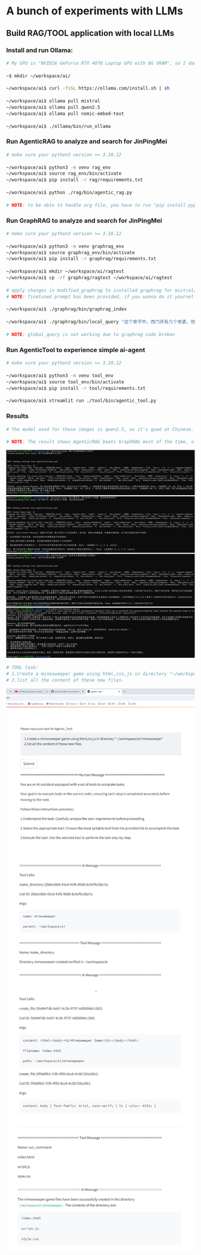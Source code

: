 # A bunch of experiments with LLMs

## Build RAG/TOOL application with local LLMs

### Install and run Ollama:

```bash
# My GPU is "NVIDIA GeForce RTX 4070 Laptop GPU with 8G VRAM", so I downloaded 7B version models.

~$ mkdir ~/workspace/ai/

~/workspace/ai$ curl -fsSL https://ollama.com/install.sh | sh

~/workspace/ai$ ollama pull mistral
~/workspace/ai$ ollama pull qwen2.5
~/workspace/ai$ ollama pull nomic-embed-text

~/workspace/ai$ ./ollama/bin/run_ollama
```

### Run AgenticRAG to analyze and search for JinPingMei

```bash
# make sure your python3 version >= 3.10.12

~/workspace/ai$ python3 -m venv rag_env
~/workspace/ai$ source rag_env/bin/activate
~/workspace/ai$ pip install -r rag/requirements.txt

~/workspace/ai$ python ./rag/bin/agentic_rag.py

# NOTE: to be able to handle org file, you have to run "pip install pypandoc-binary"
```

### Run GraphRAG to analyze and search for JinPingMei

```bash
# make sure your python3 version >= 3.10.12

~/workspace/ai$ python3 -m venv graphrag_env
~/workspace/ai$ source graphrag_env/bin/activate
~/workspace/ai$ pip install -r graphrag/requirements.txt

~/workspace/ai$ mkdir ~/workspace/ai/ragtest
~/workspace/ai$ cp -rf graphrag/ragtest ~/workspace/ai/ragtest

# apply changes in modified_graphrag to installed graphrag for mistral/qwen2.5 accordingly
# NOTE: finetuned prompt has been provided, if you wanna do it yourself, run ./bin/prompt_tuning

~/workspace/ai$ ./graphrag/bin/graphrag_index

~/workspace/ai$ ./graphrag/bin/local_query "这个章节中，西门庆有几个老婆，他们的关系如何?"

# NOTE: global_query is not working due to graphrag code broken
```

### Run AgenticTool to experience simple ai-agent

```bash
# make sure your python3 version >= 3.10.12

~/workspace/ai$ python3 -m venv tool_env
~/workspace/ai$ source tool_env/bin/activate
~/workspace/ai$ pip install -r tool/requirements.txt

~/workspace/ai$ streamlit run ./tool/bin/agentic_tool.py
```

### Results

```bash
# The model used for these images is qwen2.5, as it's good at Chinese.

# NOTE: The result shows AgenticRAG beats GraphRAG most of the time, strange...
```

![西门庆和潘金莲什么关系?](images/graphrag_sample1.png)
![这个章节中，西门庆有几个老婆，他们的关系如何?](images/graphrag_sample2.png)
![这本书主要讲的是什么故事?](images/graphrag_sample3.png)
![langchain_rag_questions](images/langchain_rag_sample1.png)

```bash
# TOOL task:
# 1.Create a minesweeper game using html,css,js in directory "~/workspace/ai/minesweeper"
# 2.list all the content of these new files.
```
![agentic_tool_1.png](images/agentic_tool_1.png)
![agentic_tool_2.png](images/agentic_tool_2.png)
![agentic_tool_3.png](images/agentic_tool_3.png)
![agentic_tool_4.png](images/agentic_tool_4.png)
